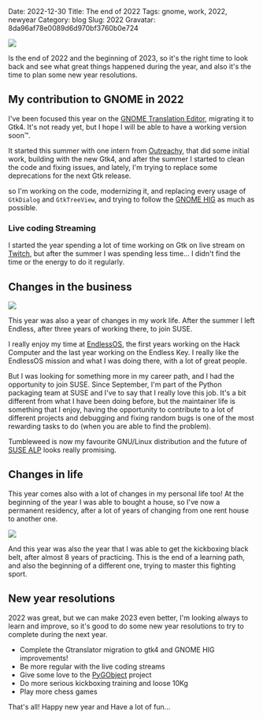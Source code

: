 Date: 2022-12-30
Title: The end of 2022
Tags: gnome, work, 2022, newyear
Category: blog
Slug: 2022
Gravatar: 8da96af78e0089d6d970bf3760b0e724

<p class="img">
    <img src="/pictures/2023.png" />
</p>

Is the end of 2022 and the beginning of 2023, so it's the right time to look
back and see what great things happened during the year, and also it's the time
to plan some new year resolutions.

## My contribution to GNOME in 2022

I've been focused this year on the [GNOME Translation Editor][2], migrating it
to Gtk4. It's not ready yet, but I hope I will be able to have a working
version soon™.

It started this summer with one intern from [Outreachy][1], that did some
initial work, building with the new Gtk4, and after the summer I started to
clean the code and fixing issues, and lately, I'm trying to replace some
deprecations for the next Gtk release.

so I'm working on the code, modernizing it, and replacing every usage of
`GtkDialog` and `GtkTreeView`, and trying to follow the [GNOME HIG][3] as much
as possible.

### Live coding Streaming

I started the year spending a lot of time working on Gtk on live stream on
[Twitch][4], but after the summer I was spending less time... I didn't find the
time or the energy to do it regularly.

## Changes in the business

<p class="img">
    <img src="/pictures/endless-photo.jpg" />
</p>

This year was also a year of changes in my work life. After the summer I left
Endless, after three years of working there, to join SUSE.

I really enjoy my time at [EndlessOS][5], the first years working on the Hack
Computer and the last year working on the Endless Key. I really like the
EndlessOS mission and what I was doing there, with a lot of great people.

But I was looking for something more in my career path, and I had the
opportunity to join SUSE. Since September, I'm part of the Python packaging
team at SUSE and I've to say that I really love this job. It's a bit different
from what I have been doing before, but the maintainer life is something that I
enjoy, having the opportunity to contribute to a lot of different projects and
debugging and fixing random bugs is one of the most rewarding tasks to do (when
you are able to find the problem).

Tumbleweed is now my favourite GNU/Linux distribution and the future of
[SUSE ALP][6] looks really promising.

## Changes in life

This year comes also with a lot of changes in my personal life too! At the
beginning of the year I was able to bought a house, so I've now a permanent
residency, after a lot of years of changing from one rent house to another one.

<p class="img">
    <img src="/pictures/blackbelt.jpg" />
</p>

And this year was also the year that I was able to get the kickboxing black
belt, after almost 8 years of practicing. This is the end of a learning path,
and also the beginning of a different one, trying to master this fighting
sport.

## New year resolutions

2022 was great, but we can make 2023 even better, I'm looking always to learn
and improve, so it's good to do some new year resolutions to try to complete
during the next year.

 * Complete the Gtranslator migration to gtk4 and GNOME HIG improvements!
 * Be more regular with the live coding streams
 * Give some love to the [PyGObject][7] project
 * Do more serious kickboxing training and loose 10Kg
 * Play more chess games

That's all! Happy new year and Have a lot of fun...

[1]: https://www.outreachy.org/outreachy-may-2022-internship-round/#gnome-migrate-gnome-translation-editor-to-gtk4
[2]: https://gitlab.gnome.org/GNOME/gtranslator
[3]: https://developer.gnome.org/hig/
[4]: https://www.twitch.tv/abentogil/
[5]: https://www.endlessos.org/
[6]: https://news.opensuse.org/2022/12/22/second-prototype-advances-alp/
[7]: https://www.bassi.io/articles/2022/12/02/on-pygobject/
